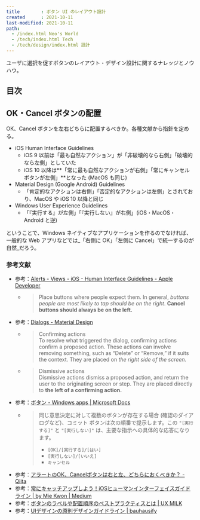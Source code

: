 ```yaml
---
title        : ボタン UI のレイアウト設計
created      : 2021-10-11
last-modified: 2021-10-11
path:
  - /index.html Neo's World
  - /tech/index.html Tech
  - /tech/design/index.html 設計
---
```


ユーザに選択を促すボタンのレイアウト・デザイン設計に関するナレッジとノウハウ。


## 目次


## OK・Cancel ボタンの配置

OK、Cancel ボタンを左右どちらに配置するべきか。各種文献から指針を定める。

- iOS Human Interface Guidelines
  - iOS 9 以前は「最も自然なアクション」が「非破壊的なら右側」「破壊的なら左側」としていた
  - iOS 10 以降は**「常に最も自然なアクションが右側」「常にキャンセルボタンが左側」**となった (MacOS も同じ)
- Material Design (Google Android) Guidelines
  - 「肯定的なアクションは右側」「否定的なアクションは左側」とされており、MacOS や iOS 10 以降と同じ
- Windows User Experience Guidelines
  - 「『実行する』が左側」「『実行しない』が右側」(iOS・MacOS・Android と逆)

ということで、Windows ネイティブなアプリケーションを作るのでなければ、一般的な Web アプリなどでは_「右側に OK」「左側に Cancel」で統一するのが自然_だろう。

### 参考文献

- 参考：[Alerts - Views - iOS - Human Interface Guidelines - Apple Developer](https://developer.apple.com/design/human-interface-guidelines/ios/views/alerts/)
  - > Place buttons where people expect them. In general, _buttons people are most likely to tap should be on the right_. **Cancel buttons should always be on the left.**
- 参考：[Dialogs - Material Design](https://material.io/components/dialogs)
  - > Confirming actions  
    > To resolve what triggered the dialog, confirming actions confirm a proposed action. These actions can involve removing something, such as “Delete” or “Remove,” if it suits the context. They are placed on _the right side of the screen._
  - > Dismissive actions  
    > Dismissive actions dismiss a proposed action, and return the user to the originating screen or step. They are placed directly to **the left of a confirming action.**
- 参考：[ボタン - Windows apps | Microsoft Docs](https://docs.microsoft.com/ja-jp/windows/apps/design/controls/buttons#recommendations)
  - > 同じ意思決定に対して複数のボタンが存在する場合 (確認のダイアログなど)、コミット ボタンは次の順番で提示します。この `"[実行する]"` と `"[実行しない]"` は、主要な指示への具体的な応答になります。
    > 
    > - `[OK]/[実行する]/[はい]`
    > - `[実行しない]/[いいえ]`
    > - `キャンセル`
- 参考：[アラートのOK、Cancelボタンは右と左、どちらにおくべきか？ - Qiita](https://qiita.com/eKushida/items/90c8cd861b65427e466b)
- 参考：[常にキャッチアップしよう！iOSヒューマンインターフェイスガイドライン | by Mie Kwon | Medium](https://medium.com/@kwonmie/%E5%B8%B8%E3%81%AB%E3%82%AD%E3%83%A3%E3%83%83%E3%83%81%E3%82%A2%E3%83%83%E3%83%97%E3%81%97%E3%82%88%E3%81%86-ios%E3%83%92%E3%83%A5%E3%83%BC%E3%83%9E%E3%83%B3%E3%82%A4%E3%83%B3%E3%82%BF%E3%83%BC%E3%83%95%E3%82%A7%E3%82%A4%E3%82%B9%E3%82%AC%E3%82%A4%E3%83%89%E3%83%A9%E3%82%A4%E3%83%B3-8e0671b6315c)
- 参考：[ボタンのラベルや配置順序のベストプラクティスとは | UX MILK](https://uxmilk.jp/56527)
- 参考：[UIデザインの原則デザインガイドライン | bauhausify](https://www.bauhausify.com/2019-07-10_UI%E3%83%87%E3%82%B6%E3%82%A4%E3%83%B3%E3%81%AE%E5%8E%9F%E5%89%87%E3%83%87%E3%82%B6%E3%82%A4%E3%83%B3%E3%82%AC%E3%82%A4%E3%83%89%E3%83%A9%E3%82%A4%E3%83%B3/)
